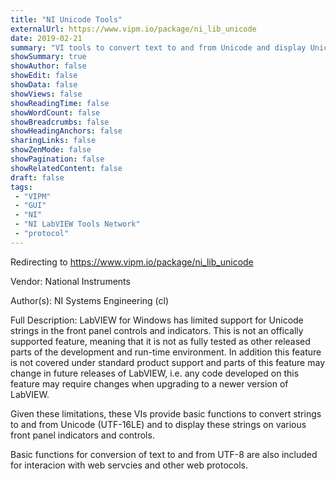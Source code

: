 ```yaml
---
title: "NI Unicode Tools"
externalUrl: https://www.vipm.io/package/ni_lib_unicode
date: 2019-02-21
summary: "VI tools to convert text to and from Unicode and display Unicode text on the UI"
showSummary: true
showAuthor: false
showEdit: false
showData: false
showViews: false
showReadingTime: false
showWordCount: false
showBreadcrumbs: false
showHeadingAnchors: false
sharingLinks: false
showZenMode: false
showPagination: false
showRelatedContent: false
draft: false
tags:
 - "VIPM"
 - "GUI"
 - "NI"
 - "NI LabVIEW Tools Network"
 - "protocol"
---
```


Redirecting to https://www.vipm.io/package/ni_lib_unicode

Vendor: National Instruments

Author(s): NI Systems Engineering (cl)
 
Full Description:
LabVIEW for Windows has limited support for Unicode strings in the front panel controls and indicators. This is not an offically supported feature, meaning that it is not as fully tested as other released parts of the development and run-time environment. In addition this feature is not covered under standard product support and parts of this feature may change in future releases of LabVIEW, i.e. any code developed on this feature may require changes when upgrading to a newer version of LabVIEW. 

Given these limitations, these VIs provide basic functions to convert strings to and from Unicode (UTF-16LE) and to display these strings on various front panel indicators and controls.

Basic functions for conversion of text to and from UTF-8 are also included for interacion with web servcies and other web protocols.